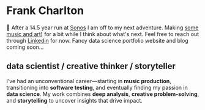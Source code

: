 <!-- Google tag (gtag.js) -->
<script async src="https://www.googletagmanager.com/gtag/js?id=G-5QTC8MPTXS"></script>
<script>
  window.dataLayer = window.dataLayer || [];
  function gtag(){dataLayer.push(arguments);}
  gtag('js', new Date());

  gtag('config', 'G-5QTC8MPTXS');
</script>

# Frank Charlton

:wave: After a 14.5 year run at [Sonos](https://sonos.com) I am off to my next adventure. Making [some music and art](https://www.youtube.com/@frankcharlton)) for a bit while I think about what's next. Feel free to reach out through [Linkedin](https://www.linkedin.com/in/frankcharlton/) for now. Fancy data science portfolio website and blog coming soon...

## data scientist / creative thinker / storyteller

I’ve had an unconventional career—starting in **music production**, transitioning into **software testing**, and eventually finding my passion in **data science**. My work combines **deep analysis**, **creative problem-solving**, and **storytelling** to uncover insights that drive impact.


